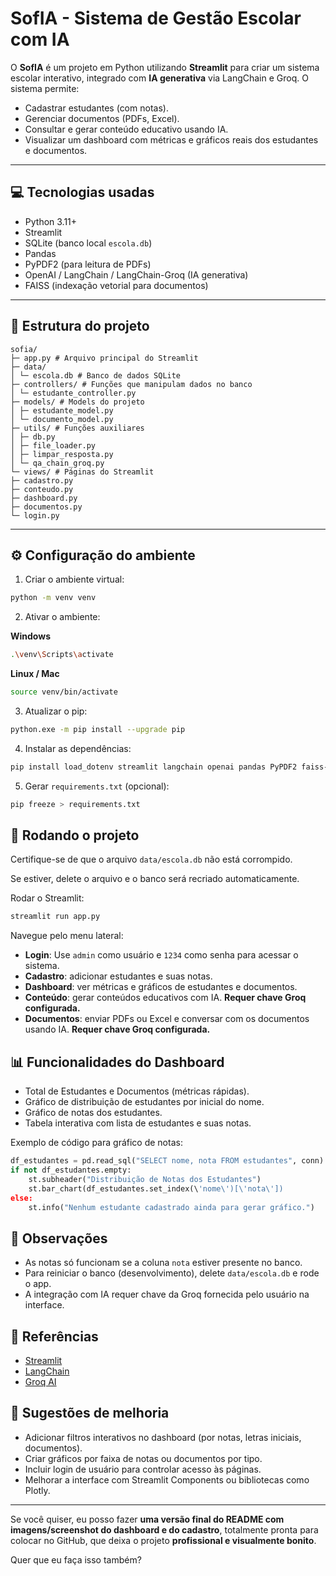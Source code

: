 # SofIA - Sistema de Gestão Escolar com IA

O **SofIA** é um projeto em Python utilizando **Streamlit** para criar um sistema escolar interativo, integrado com **IA generativa** via LangChain e Groq. O sistema permite:

- Cadastrar estudantes (com notas).
- Gerenciar documentos (PDFs, Excel).
- Consultar e gerar conteúdo educativo usando IA.
- Visualizar um dashboard com métricas e gráficos reais dos estudantes e documentos.

---

## 💻 Tecnologias usadas

- Python 3.11+
- Streamlit
- SQLite (banco local `escola.db`)
- Pandas
- PyPDF2 (para leitura de PDFs)
- OpenAI / LangChain / LangChain-Groq (IA generativa)
- FAISS (indexação vetorial para documentos)

---

## 📁 Estrutura do projeto

```
sofia/
├─ app.py # Arquivo principal do Streamlit
├─ data/
│ └─ escola.db # Banco de dados SQLite
├─ controllers/ # Funções que manipulam dados no banco
│ └─ estudante_controller.py
├─ models/ # Models do projeto
│ ├─ estudante_model.py
│ └─ documento_model.py
├─ utils/ # Funções auxiliares
│ ├─ db.py
│ ├─ file_loader.py
│ ├─ limpar_resposta.py
│ └─ qa_chain_groq.py
└─ views/ # Páginas do Streamlit
├─ cadastro.py
├─ conteudo.py
├─ dashboard.py
├─ documentos.py
└─ login.py
```

---

## ⚙️ Configuração do ambiente

1. Criar o ambiente virtual:

```bash
python -m venv venv
```

2. Ativar o ambiente:

**Windows**

```bash
.\venv\Scripts\activate
```

**Linux / Mac**

```bash
source venv/bin/activate
```

3. Atualizar o pip:

```bash
python.exe -m pip install --upgrade pip
```

4. Instalar as dependências:

```bash
pip install load_dotenv streamlit langchain openai pandas PyPDF2 faiss-cpu tiktoken openpyxl langchain-groq langchain-community
```

5. Gerar `requirements.txt` (opcional):

```bash
pip freeze > requirements.txt
```

## 🚀 Rodando o projeto

Certifique-se de que o arquivo `data/escola.db` não está corrompido.

Se estiver, delete o arquivo e o banco será recriado automaticamente.

Rodar o Streamlit:

```bash
streamlit run app.py
```

Navegue pelo menu lateral:

- **Login**: Use `admin` como usuário e `1234` como senha para acessar o sistema.
- **Cadastro**: adicionar estudantes e suas notas.
- **Dashboard**: ver métricas e gráficos de estudantes e documentos.
- **Conteúdo**: gerar conteúdos educativos com IA. **Requer chave Groq configurada.**
- **Documentos**: enviar PDFs ou Excel e conversar com os documentos usando IA. **Requer chave Groq configurada.**

## 📊 Funcionalidades do Dashboard

- Total de Estudantes e Documentos (métricas rápidas).
- Gráfico de distribuição de estudantes por inicial do nome.
- Gráfico de notas dos estudantes.
- Tabela interativa com lista de estudantes e suas notas.

Exemplo de código para gráfico de notas:

```python
df_estudantes = pd.read_sql("SELECT nome, nota FROM estudantes", conn)
if not df_estudantes.empty:
    st.subheader("Distribuição de Notas dos Estudantes")
    st.bar_chart(df_estudantes.set_index(\'nome\')[\'nota\'])
else:
    st.info("Nenhum estudante cadastrado ainda para gerar gráfico.")
```

## 📝 Observações

- As notas só funcionam se a coluna `nota` estiver presente no banco.
- Para reiniciar o banco (desenvolvimento), delete `data/escola.db` e rode o app.
- A integração com IA requer chave da Groq fornecida pelo usuário na interface.

## 🔗 Referências

- [Streamlit](https://streamlit.io/)
- [LangChain](https://www.langchain.com/)
- [Groq AI](https://groq.com/)

## 📸 Sugestões de melhoria

- Adicionar filtros interativos no dashboard (por notas, letras iniciais, documentos).
- Criar gráficos por faixa de notas ou documentos por tipo.
- Incluir login de usuário para controlar acesso às páginas.
- Melhorar a interface com Streamlit Components ou bibliotecas como Plotly.

---

Se você quiser, eu posso fazer **uma versão final do README com imagens/screenshot do dashboard e do cadastro**, totalmente pronta para colocar no GitHub, que deixa o projeto **profissional e visualmente bonito**.

Quer que eu faça isso também?
